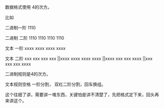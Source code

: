 数据格式使用 4的次方。

比如


二进制一阶 1110

二进制 二阶 1110 1110 1110 1110

文本 一阶 xxxx xxxx xxxx  xxxx

文本 二阶 xxx xxx xxx  xxx ||xxxx xxxx xxxx  xxxx ||xxxx xxx xxx  xxxx ||xxx xxx xxx  xxxx 

二进制规则是4的次方。

文本规则空格 一阶分割， 双杠二阶分割，回车换组。


这个往细了讲，需要讲一堆东西，关键怕是讲不清楚了，先把格式定下来，回头再来讲这个。